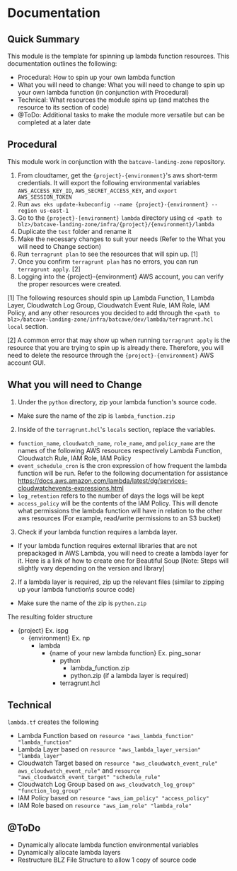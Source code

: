 
# Documentation

## Quick Summary

This module is the template for spinning up lambda function resources. This documentation outlines the following: 

 - Procedural: How to spin up your own lambda function
 - What you will need to change: What you will need to change to spin up your own lambda function (in conjunction with Procedural)
 - Technical: What resources the module spins up (and matches the resource to its section of code)
 - @ToDo: Additional tasks to make the module more versatile but can be completed at a later date

## Procedural

This module work in conjunction with the `batcave-landing-zone` repository.

1. From cloudtamer, get the `{project}-{environment}`'s aws short-term credentials. It will export the following environmental variables `AWS_ACCESS_KEY_ID`, `AWS_SECRET_ACCESS_KEY`, and `export AWS_SESSION_TOKEN`
2. Run `aws eks update-kubeconfig --name {project}-{environment} --region us-east-1`
3. Go to the `{project}-[environment}` `lambda` directory using `cd <path to blz>/batcave-landing-zone/infra/{project}/{environment}/lambda` 
4. Duplicate the `test` folder and rename it 
5. Make the necessary changes to suit your needs (Refer to the What you will need to Change section)
7. Run `terragrunt plan` to see the resources that will spin up. [1]
8. Once you confirm `terragrunt plan` has no errors, you can run `terragrunt apply`. [2]
9. Logging into the {project}-{environment} AWS account, you can verify the proper resources were created. 

[1] The following resources should spin up Lambda Function, 1 Lambda Layer, Cloudwatch Log Group, Cloudwatch Event Rule, IAM Role, IAM Policy, and any other resources you decided to add through the `<path to blz>/batcave-landing-zone/infra/batcave/dev/lambda/terragrunt.hcl` `local` section. 

[2] A common error that may show up when running `terragrunt apply` is the resource that you are trying to spin up is already there. Therefore, you will need to delete the resource through the `{project}-{environment}` AWS account GUI.

## What you will need to Change

1. Under the `python` directory, zip your lambda function's source code.
- Make sure the name of the zip is `lambda_function.zip`
2. Inside of the `terragrunt.hcl`'s `locals` section, replace the variables.

- `function_name`, `cloudwatch_name`, `role_name`, and `policy_name` are the names of the following AWS resources respectively Lambda Function, Cloudwatch Rule, IAM Role, IAM Policy
- `event_schedule_cron` is the cron expression of how frequent the lambda function will be run. Refer to the following documentation for assistance https://docs.aws.amazon.com/lambda/latest/dg/services-cloudwatchevents-expressions.html
- `log_retention` refers to the number of days the logs will be kept 
- `access_policy` will be the contents of the IAM Policy. This will denote what permissions the lambda function will have in relation to the other aws resources (For example, read/write permissions to an S3 bucket)

3. Check if your lambda function requires a lambda layer.
- If your lambda function requires external libraries that are not prepackaged in AWS Lambda, you will need to create a lambda layer for it. Here is a link of how to create one for Beautiful Soup [Note: Steps will slightly vary depending on the version and library]
2. If a lambda layer is required, zip up the relevant files (similar to zipping up your lambda function\s source code)
- Make sure the name of the zip is `python.zip`

The resulting folder structure
- {project} Ex. ispg
  - {environment} Ex. np
    - lambda
      - {name of your new lambda function} Ex. ping_sonar
        - python
          - lambda_function.zip
          - python.zip (if a lambda layer is required)
        - terragrunt.hcl

## Technical

 `lambda.tf` creates the following

 - Lambda Function based on `resource "aws_lambda_function"
   "lambda_function"`
  - Lambda Layer based on `resource "aws_lambda_layer_version" "lambda_layer"`
 - Cloudwatch Target based on
   `resource "aws_cloudwatch_event_rule" aws_cloudwatch_event_rule"` and `resource
   "aws_cloudwatch_event_target" "schedule_rule"`  
  - Cloudwatch Log Group
   based on `aws_cloudwatch_log_group" "function_log_group"`  
   - IAM Policy
   based on `resource "aws_iam_policy" "access_policy"`  
   - IAM Role based
   on `resource "aws_iam_role" "lambda_role" `

## @ToDo

- Dynamically allocate lambda function environmental variables
- Dynamically allocate lambda layers 
- Restructure BLZ File Structure to allow 1 copy of source code
